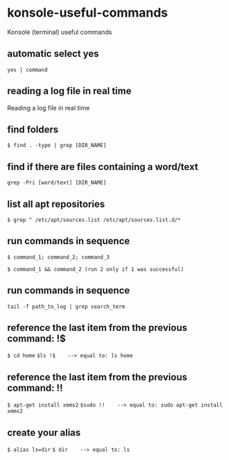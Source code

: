# konsole-useful-commands
Konsole (terminal) useful commands 

## automatic select yes 
```yes | command```

## reading a log file in real time
Reading a log file in real time

## find folders
```$ find . -type | grep [DIR_NAME]```

## find if there are files containing a word/text
```grep -Pri [word/text] [DIR_NAME]```

## list all apt repositories
```$ grep ^ /etc/apt/sources.list /etc/apt/sources.list.d/*```

## run commands in sequence
```$ command_1; command_2; command_3```

```$ command_1 && command_2 (run 2 only if 1 was successful)```

## run commands in sequence
```tail -f path_to_log | grep search_term```

## reference the last item from the previous command:  !$
```$ cd home```
```$ls !$    --> equal to: ls home```


## reference the last item from the previous command:  !!
```$ apt-get install xmms2```
```$sudo !!    --> equal to: sudo apt-get install xmms2```


## create your alias
```$ alias ls=dir```
```$ dir    --> equal to: ls```

